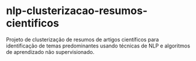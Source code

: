 # nlp-clusterizacao-resumos-cientificos
Projeto de clusterização de resumos de artigos científicos para identificação de temas predominantes usando técnicas de NLP e algoritmos de aprendizado não supervisionado.
